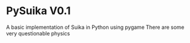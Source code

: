 # PySuika V0.1
A basic implementation of Suika in Python using pygame
There are some very questionable physics
